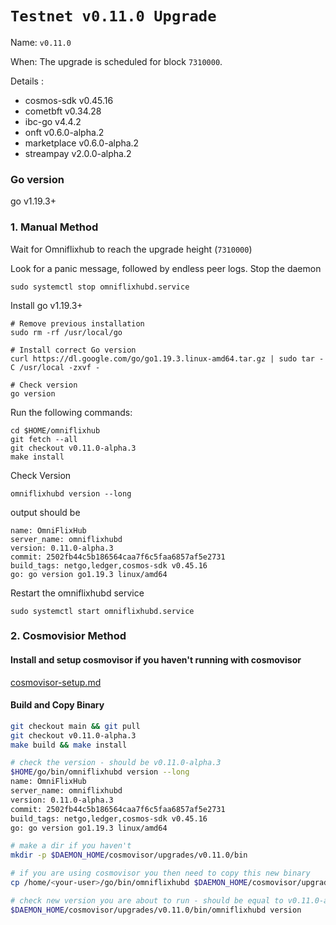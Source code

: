 # `Testnet v0.11.0 Upgrade `

Name: `v0.11.0`

When: The upgrade is scheduled for block `7310000`.

Details :
- cosmos-sdk v0.45.16
- cometbft v0.34.28
- ibc-go v4.4.2
- onft v0.6.0-alpha.2
- marketplace v0.6.0-alpha.2
- streampay v2.0.0-alpha.2

### Go version

go v1.19.3+

### 1. Manual Method
Wait for Omniflixhub to reach the upgrade height (`7310000`)

Look for a panic message, followed by endless peer logs. Stop the daemon
```
sudo systemctl stop omniflixhubd.service
```

Install go v1.19.3+
```
# Remove previous installation
sudo rm -rf /usr/local/go

# Install correct Go version
curl https://dl.google.com/go/go1.19.3.linux-amd64.tar.gz | sudo tar -C /usr/local -zxvf -

# Check version
go version
```

Run the following commands:

```
cd $HOME/omniflixhub
git fetch --all
git checkout v0.11.0-alpha.3
make install
```
Check Version
```
omniflixhubd version --long
```
output should be
```
name: OmniFlixHub
server_name: omniflixhubd
version: 0.11.0-alpha.3
commit: 2502fb44c5b186564caa7f6c5faa6857af5e2731
build_tags: netgo,ledger,cosmos-sdk v0.45.16
go: go version go1.19.3 linux/amd64
```
Restart the omniflixhubd service

```
sudo systemctl start omniflixhubd.service
```

### 2. Cosmovisior Method
#### Install and setup cosmovisor if you haven't running with cosmovisor

  [cosmovisor-setup.md](https://github.com/OmniFlix/docs/blob/main/guides/mainnet/omniflixhub-1/cosmovisor-setup.md)


#### Build and Copy Binary

```bash
git checkout main && git pull
git checkout v0.11.0-alpha.3
make build && make install

# check the version - should be v0.11.0-alpha.3
$HOME/go/bin/omniflixhubd version --long
name: OmniFlixHub
server_name: omniflixhubd
version: 0.11.0-alpha.3
commit: 2502fb44c5b186564caa7f6c5faa6857af5e2731
build_tags: netgo,ledger,cosmos-sdk v0.45.16
go: go version go1.19.3 linux/amd64

# make a dir if you haven't
mkdir -p $DAEMON_HOME/cosmovisor/upgrades/v0.11.0/bin

# if you are using cosmovisor you then need to copy this new binary
cp /home/<your-user>/go/bin/omniflixhubd $DAEMON_HOME/cosmovisor/upgrades/v0.11.0/bin

# check new version you are about to run - should be equal to v0.11.0-alpha.3
$DAEMON_HOME/cosmovisor/upgrades/v0.11.0/bin/omniflixhubd version
